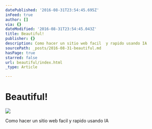 ```yaml
---
datePublished: '2016-08-31T23:54:45.695Z'
inFeed: true
author: []
via: {}
dateModified: '2016-08-31T23:54:45.043Z'
title: Beautiful!
publisher: {}
description: Como hacer un sitio web facil  y rapido usando IA
sourcePath: _posts/2016-08-31-beautiful.md
hasPage: true
starred: false
url: beautiful/index.html
_type: Article

---
```

# Beautiful!
![](https://imgflo.herokuapp.com/graph/2b2431f8e7ba7b0/ed42594d19acef056c6af72241132911/croprotate.jpg?cropheight=4032&cropwidth=3024&degrees=-90&input=https%3A%2F%2Fthe-grid-user-content.s3-us-west-2.amazonaws.com%2F1788b6f4-9d5f-4dbc-85af-94f5786ff3f2.jpg&x=0&y=0)

Como hacer un sitio web facil y rapido usando IA